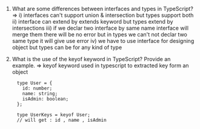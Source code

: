1. What are some differences between interfaces and types in TypeScript?
 => i) interfaces can't support union & intersection but types support both
    ii) interface can extend by extends keyword but types extend by intersections 
    iii) if we declar two interface by same name interface will merge them there will be no error but in types we can't not declar two same type it will give use error
    iv) we have to use interface for designing object  but types can be for any kind of type 

2. What is the use of the keyof keyword in TypeScript? Provide an example.
=> keyof keyword used in typescript to extracted key form an object

``` 
     type User = {
       id: number;
       name: string;
       isAdmin: boolean;
     };
     
     type UserKeys = keyof User;
     // will get : id , name , isAdmin
```
